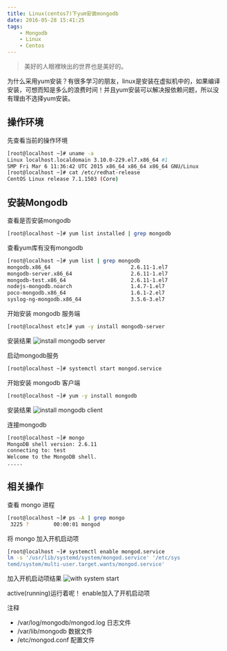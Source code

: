 ```yaml
---
title: Linux(centos7)下yum安装mongodb
date: 2016-05-28 15:41:25
tags:
    - Mongodb
    - Linux
    - Centos
---
```


> 美好的人眼裡映出的世界也是美好的。

为什么采用yum安装？有很多学习的朋友，linux是安装在虚拟机中的，如果编译安装，可想而知是多么的浪费时间！并且yum安装可以解决报依赖问题，所以没有理由不选择yum安装。

<!-- more -->

## 操作环境

先查看当前的操作环境
``` bash
[root@localhost ~]# uname -a
Linux localhost.localdomain 3.10.0-229.el7.x86_64 #1 
SMP Fri Mar 6 11:36:42 UTC 2015 x86_64 x86_64 x86_64 GNU/Linux
[root@localhost ~]# cat /etc/redhat-release 
CentOS Linux release 7.1.1503 (Core) 
```

## 安装Mongodb

查看是否安装mongodb
``` bash
[root@localhost ~]# yum list installed | grep mongodb
```

查看yum库有没有mongodb
``` bash
[root@localhost ~]# yum list | grep mongodb
mongodb.x86_64                          2.6.11-1.el7                   epel     
mongodb-server.x86_64                   2.6.11-1.el7                   epel     
mongodb-test.x86_64                     2.6.11-1.el7                   epel     
nodejs-mongodb.noarch                   1.4.7-1.el7                    epel     
poco-mongodb.x86_64                     1.6.1-2.el7                    epel     
syslog-ng-mongodb.x86_64                3.5.6-3.el7                    epel 
```

开始安装 mongodb 服务端
``` bash
[root@localhost etc]# yum -y install mongodb-server
```

安装结果
![install mongodb server]()

启动mongodb服务
``` bash
[root@localhost ~]# systemctl start mongod.service
```

开始安装 mongodb 客户端
``` bash
[root@localhost ~]# yum -y install mongodb
```
安装结果
![install mongodb client]()

连接mongodb
``` bash
[root@localhost ~]# mongo
MongoDB shell version: 2.6.11
connecting to: test
Welcome to the MongoDB shell.
.....
```

## 相关操作

查看 mongo 进程
``` bash
[root@localhost ~]# ps -A | grep mongo
 3225 ?        00:00:01 mongod
```

将 mongo 加入开机启动项
``` bash
[root@localhost ~]# systemctl enable mongod.service
ln -s '/usr/lib/systemd/system/mongod.service' '/etc/sys
temd/system/multi-user.target.wants/mongod.service'
```

加入开机启动项结果
![with system start]()

active(running)运行着呢！ enable加入了开机启动项

注释
* /var/log/mongodb/mongod.log  日志文件
* /var/lib/mongodb    数据文件
* /etc/mongod.conf    配置文件


